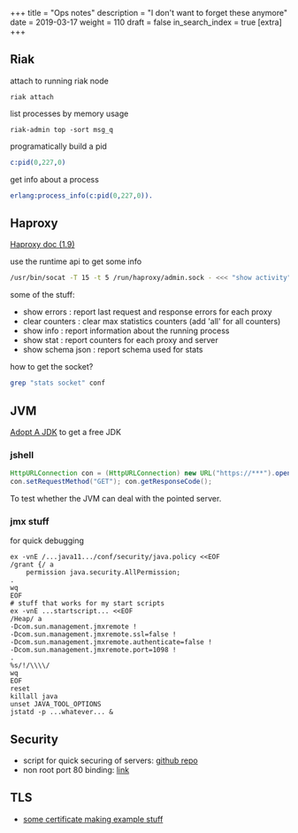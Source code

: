 +++
title = "Ops notes"
description = "I don't want to forget these anymore"
date = 2019-03-17
weight = 110
draft = false
in_search_index = true
[extra]
+++

## Riak

attach to running riak node
```shell
riak attach
```

list processes by memory usage

```shell
riak-admin top -sort msg_q
```

programatically build a pid

```erlang
c:pid(0,227,0)
```

get info about a process

```erlang
erlang:process_info(c:pid(0,227,0)).
```

## Haproxy

[Haproxy doc (1.9)](https://cbonte.github.io/haproxy-dconv/1.9/configuration.html)

use the runtime api to get some info

```bash
/usr/bin/socat -T 15 -t 5 /run/haproxy/admin.sock - <<< "show activity" 
```

some of the stuff:
- show errors    : report last request and response errors for each proxy
- clear counters : clear max statistics counters (add 'all' for all counters)
- show info      : report information about the running process
- show stat      : report counters for each proxy and server
- show schema json : report schema used for stats

how to get the socket?

```bash
grep "stats socket" conf
```

## JVM

[Adopt A JDK](https://adoptopenjdk.net/) to get a free JDK

### jshell

```java
HttpURLConnection con = (HttpURLConnection) new URL("https://***").openConnection();
con.setRequestMethod("GET"); con.getResponseCode();
```

To test whether the JVM can deal with the pointed server.

### jmx stuff

for quick debugging

```shell
ex -vnE /...java11.../conf/security/java.policy <<EOF
/grant {/ a
    permission java.security.AllPermission;
.
wq
EOF
# stuff that works for my start scripts
ex -vnE ...startscript... <<EOF
/Heap/ a
-Dcom.sun.management.jmxremote !
-Dcom.sun.management.jmxremote.ssl=false !
-Dcom.sun.management.jmxremote.authenticate=false !
-Dcom.sun.management.jmxremote.port=1098 !
.
%s/!/\\\\/
wq
EOF
reset
killall java
unset JAVA_TOOL_OPTIONS
jstatd -p ...whatever... &
```
## Security

- script for quick securing of servers: [github repo](https://github.com/marshyski/quick-secure)
- non root port 80 binding: [link](https://wiki.apache.org/httpd/NonRootPortBinding)

## TLS

- [some certificate making example stuff](https://gist.github.com/ncw/9253562#file-makecert-sh)
